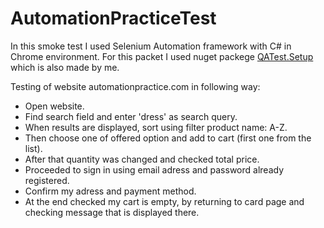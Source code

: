 # AutomationPracticeTest
In this smoke test I used Selenium Automation framework with C# in Chrome environment.
For this packet I used nuget packege [QATest.Setup](https://github.com/nejraacelik/QATest.Setup) which is also made by me.

Testing of website automationpractice.com in following way:
* Open website.
* Find search field and enter 'dress' as search query. 
* When results are displayed, sort using filter product name: A-Z. 
* Then choose one of offered option and add to cart (first one from the list). 
* After that quantity was changed and checked total price.
* Proceeded to sign in using email adress and password already registered.
* Confirm my adress and payment method. 
* At the end checked my cart is empty, by returning to card page and checking message that is displayed there.


